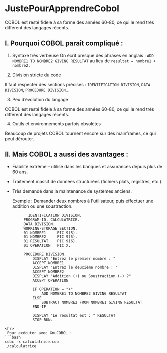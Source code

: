 # JustePourApprendreCobol
COBOL est resté fidèle à sa forme des années 60-80, ce qui le rend très différent des langages récents.

## I. Pourquoi COBOL paraît compliqué :

1. Syntaxe très verbeuse 
On écrit presque des phrases en anglais : `ADD NOMBRE1 TO NOMBRE2 GIVING RESULTAT` au lieu de `resultat = nombre1 + nombre2.`

2. Division stricte du code

Il faut respecter des sections précises : `IDENTIFICATION DIVISION`, `DATA DIVISION`, `PROCEDURE DIVISION`…

3. Peu d’évolution du langage

COBOL est resté fidèle à sa forme des années 60-80, ce qui le rend très différent des langages récents.

4. Outils et environnements parfois obsolètes

Beaucoup de projets COBOL tournent encore sur des mainframes, ce qui peut dérouter.

## II. Mais COBOL a aussi des avantages :
* Fiabilité extrême – utilisé dans les banques et assurances depuis plus de 60 ans.
* Traitement massif de données structurées (fichiers plats, registres, etc.).
* Très demandé dans la maintenance de systèmes anciens.

  Exemple : Demander deux nombres à l'utilisateur, puis effectuer une addition ou une soustraction.
  
  ```cobol
         IDENTIFICATION DIVISION.
       PROGRAM-ID. CALCULATRICE.
       DATA DIVISION.
       WORKING-STORAGE SECTION.
       01 NOMBRE1     PIC 9(5).
       01 NOMBRE2     PIC 9(5).
       01 RESULTAT    PIC 9(6).
       01 OPERATION   PIC X.

       PROCEDURE DIVISION.
           DISPLAY "Entrez le premier nombre : "
           ACCEPT NOMBRE1
           DISPLAY "Entrez le deuxième nombre : "
           ACCEPT NOMBRE2
           DISPLAY "Addition (+) ou Soustraction (-) ?"
           ACCEPT OPERATION

           IF OPERATION = "+"
               ADD NOMBRE1 TO NOMBRE2 GIVING RESULTAT
           ELSE
               SUBTRACT NOMBRE2 FROM NOMBRE1 GIVING RESULTAT
           END-IF

           DISPLAY "Le résultat est : " RESULTAT
           STOP RUN.
```
<hr>
 Pour exécuter avec GnuCOBOL :
```bash
cobc -x calculatrice.cob
./calculatrice
```
